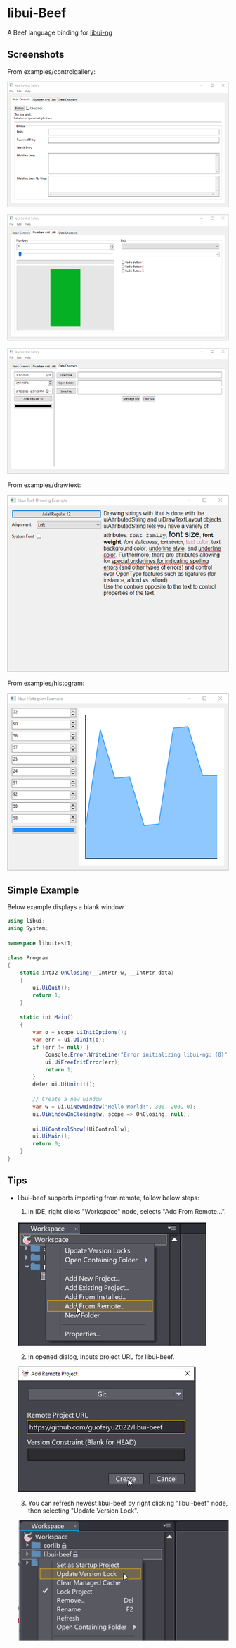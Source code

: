 # libui-Beef
A Beef language binding for [libui-ng](https://github.com/libui-ng/libui-ng)

## Screenshots

From examples/controlgallery:

![base controls](examples/controlgallery/screenshots/cg1.png)

![numbers and lists](examples/controlgallery/screenshots/cg2.png)

![data choosers](examples/controlgallery/screenshots/cg3.png)

From examples/drawtext:

![draw text](examples/drawtext/screenshots/dt1.png)

From examples/histogram:

![draw text](examples/histogram/screenshots/h1.png)

## Simple Example
Below example displays a blank window.

```cs
using libui;
using System;

namespace libuitest1;

class Program
{
    static int32 OnClosing(__IntPtr w, __IntPtr data)
    {
        ui.UiQuit();
        return 1;
    }

    static int Main()
    {
        var o = scope UiInitOptions();
        var err = ui.UiInit(o);
        if (err != null) {
            Console.Error.WriteLine("Error initializing libui-ng: {0}", scope String(err));
            ui.UiFreeInitError(err);
            return 1;
        }
        defer ui.UiUninit();

        // Create a new window
        var w = ui.UiNewWindow("Hello World!", 300, 200, 0);
        ui.UiWindowOnClosing(w, scope => OnClosing, null);

        ui.UiControlShow((UiControl)w);
        ui.UiMain();
        return 0;
    }
}
```

## Tips
- libui-beef supports importing from remote, follow below steps:

  1. In IDE, right clicks "Workspace" node, selects "Add From Remote...".

    ![from_remote1](images/from_remote1.png)

  2. In opened dialog, inputs project URL for libui-beef.

    ![from_remote2](images/from_remote2.png)

  3. You can refresh newest libui-beef by right clicking "libui-beef" node, then selecting "Update Version Lock".

    ![update_lock](images/update_lock.png)
